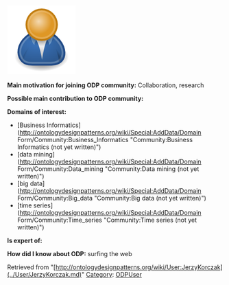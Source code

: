 [![Image:ODPUser.png](../images/a/a6/ODPUser.png)](../Image/ODPUser.png.md "Image:ODPUser.png")




  





__Main motivation for joining ODP community:__ Collaboration, research


__Possible main contribution to ODP community:__


__Domains of interest:__



* [Business Informatics](http://ontologydesignpatterns.org/wiki/Special:AddData/Domain Form/Community:Business_Informatics "Community:Business Informatics (not yet written)")
* [data mining](http://ontologydesignpatterns.org/wiki/Special:AddData/Domain Form/Community:Data_mining "Community:Data mining (not yet written)")
* [big data](http://ontologydesignpatterns.org/wiki/Special:AddData/Domain Form/Community:Big_data "Community:Big data (not yet written)")
* [time series](http://ontologydesignpatterns.org/wiki/Special:AddData/Domain Form/Community:Time_series "Community:Time series (not yet written)")


__Is expert of:__


  

__How did I know about ODP:__ surfing the web






Retrieved from "[http://ontologydesignpatterns.org/wiki/User:JerzyKorczak](../User/JerzyKorczak.md)"
 [Category](http://ontologydesignpatterns.org/wiki/Special:Categories "Special:Categories"): [ODPUser](../Category/ODPUser.md "Category:ODPUser")